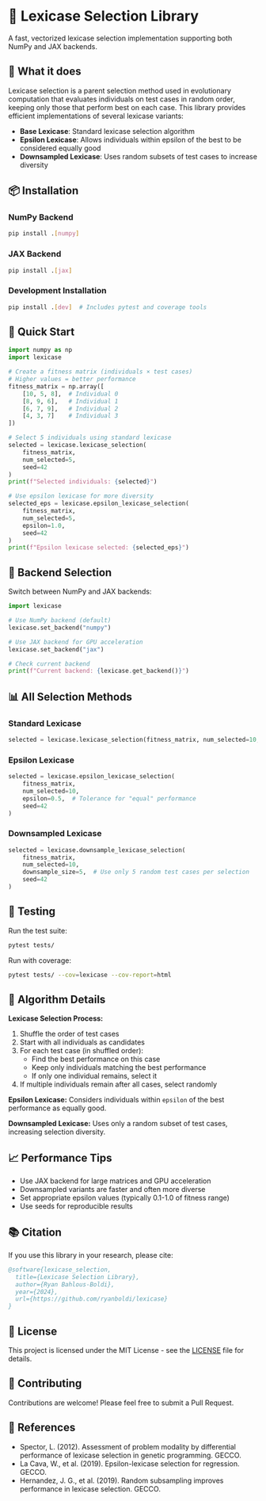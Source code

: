 # 🧬 Lexicase Selection Library

A fast, vectorized lexicase selection implementation supporting both NumPy and JAX backends.

## 🎯 What it does

Lexicase selection is a parent selection method used in evolutionary computation that evaluates individuals on test cases in random order, keeping only those that perform best on each case. This library provides efficient implementations of several lexicase variants:

- **Base Lexicase**: Standard lexicase selection algorithm
- **Epsilon Lexicase**: Allows individuals within epsilon of the best to be considered equally good
- **Downsampled Lexicase**: Uses random subsets of test cases to increase diversity

## 📦 Installation

### NumPy Backend
```bash
pip install .[numpy]
```

### JAX Backend  
```bash
pip install .[jax]
```

### Development Installation
```bash
pip install .[dev]  # Includes pytest and coverage tools
```

## 🚀 Quick Start

```python
import numpy as np
import lexicase

# Create a fitness matrix (individuals × test cases)
# Higher values = better performance
fitness_matrix = np.array([
    [10, 5, 8],  # Individual 0
    [8, 9, 6],   # Individual 1  
    [6, 7, 9],   # Individual 2
    [4, 3, 7]    # Individual 3
])

# Select 5 individuals using standard lexicase
selected = lexicase.lexicase_selection(
    fitness_matrix, 
    num_selected=5, 
    seed=42
)
print(f"Selected individuals: {selected}")

# Use epsilon lexicase for more diversity
selected_eps = lexicase.epsilon_lexicase_selection(
    fitness_matrix, 
    num_selected=5, 
    epsilon=1.0,
    seed=42
)
print(f"Epsilon lexicase selected: {selected_eps}")
```

## 🔧 Backend Selection

Switch between NumPy and JAX backends:

```python
import lexicase

# Use NumPy backend (default)
lexicase.set_backend("numpy")

# Use JAX backend for GPU acceleration
lexicase.set_backend("jax")

# Check current backend
print(f"Current backend: {lexicase.get_backend()}")
```

## 📊 All Selection Methods

### Standard Lexicase
```python
selected = lexicase.lexicase_selection(fitness_matrix, num_selected=10, seed=42)
```

### Epsilon Lexicase
```python
selected = lexicase.epsilon_lexicase_selection(
    fitness_matrix, 
    num_selected=10, 
    epsilon=0.5,  # Tolerance for "equal" performance
    seed=42
)
```

### Downsampled Lexicase
```python
selected = lexicase.downsample_lexicase_selection(
    fitness_matrix,
    num_selected=10,
    downsample_size=5,  # Use only 5 random test cases per selection
    seed=42
)
```


## 🧪 Testing

Run the test suite:

```bash
pytest tests/
```

Run with coverage:

```bash
pytest tests/ --cov=lexicase --cov-report=html
```

## 🔬 Algorithm Details

**Lexicase Selection Process:**
1. Shuffle the order of test cases
2. Start with all individuals as candidates
3. For each test case (in shuffled order):
   - Find the best performance on this case
   - Keep only individuals matching the best performance
   - If only one individual remains, select it
4. If multiple individuals remain after all cases, select randomly

**Epsilon Lexicase:** Considers individuals within `epsilon` of the best performance as equally good.

**Downsampled Lexicase:** Uses only a random subset of test cases, increasing selection diversity.

## 📈 Performance Tips

- Use JAX backend for large matrices and GPU acceleration
- Downsampled variants are faster and often more diverse
- Set appropriate epsilon values (typically 0.1-1.0 of fitness range)
- Use seeds for reproducible results

## 📚 Citation

If you use this library in your research, please cite:

```bibtex
@software{lexicase_selection,
  title={Lexicase Selection Library},
  author={Ryan Bahlous-Boldi},
  year={2024},
  url={https://github.com/ryanboldi/lexicase}
}
```

## 📄 License

This project is licensed under the MIT License - see the [LICENSE](LICENSE) file for details.

## 🤝 Contributing

Contributions are welcome! Please feel free to submit a Pull Request.

## 🔗 References

- Spector, L. (2012). Assessment of problem modality by differential performance of lexicase selection in genetic programming. GECCO.
- La Cava, W., et al. (2019). Epsilon-lexicase selection for regression. GECCO.
- Hernandez, J. G., et al. (2019). Random subsampling improves performance in lexicase selection. GECCO. 
